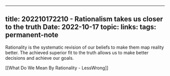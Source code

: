 
---
title: 202210172210 - Rationalism takes us closer to the truth
Date: 2022-10-17
topic:
links:
tags: permanent-note 
---

Rationality is the systematic revision of our beliefs to make them map reality better. The achieved superior fit to the truth allows us to make better decisions and achieve our goals. 

[[What Do We Mean By Rationality - LessWrong]]





